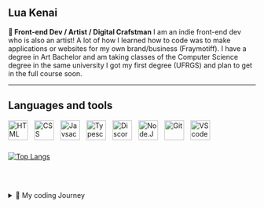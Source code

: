 ## Lua Kenai

 **🌸 Front-end Dev / Artist / Digital Crafstman**
I am an indie front-end dev who is also an artist!
A lot of how I learned how to code was to make applications or websites for my own brand/business (Fraymotiff).
I have a degree in Art Bachelor and am taking classes of the Computer Science degree in the same university I got my first degree (UFRGS) and plan to get in the full course soon.
___

## Languages and tools



          
 <img src="https://cdn.jsdelivr.net/gh/devicons/devicon@latest/icons/html5/html5-original.svg" width="40" height="40" align="left" alt="HTML" style="padding-right:10px;"/>


          
<img src="https://cdn.jsdelivr.net/gh/devicons/devicon@latest/icons/css3/css3-original.svg" width="40" height="40" align="left" alt="CSS" style="padding-right:10px;"/>
<img src="https://cdn.jsdelivr.net/gh/devicons/devicon@latest/icons/javascript/javascript-original.svg"
           width="40" height="40" align="left" alt="Javsacript" style="padding-right:10px;"/>

 <img src="https://cdn.jsdelivr.net/gh/devicons/devicon@latest/icons/typescript/typescript-original.svg" width="40" height="40" align="left" alt="Typescript" style="padding-right:10px;"/>

 
<img src="https://cdn.jsdelivr.net/gh/devicons/devicon@latest/icons/discordjs/discordjs-original.svg" width="40" height="40" align="left" alt="Discord.JS" style="padding-right:10px;"/>

 <img src="https://cdn.jsdelivr.net/gh/devicons/devicon@latest/icons/nodejs/nodejs-plain-wordmark.svg" width="40" height="40" align="left" alt="Node.JS" style="padding-right:10px;"/>


          

 <img loading="lazy" src="https://cdn.jsdelivr.net/gh/devicons/devicon/icons/git/git-original.svg" width="40" height="40" align="left" alt="Git" style="padding-right:10px;"/>

 

 <img loading="lazy" src="https://cdn.jsdelivr.net/gh/devicons/devicon/icons/vscode/vscode-original.svg" width="40" height="40" align="left" alt="VScode" style="padding-right:10px;"/>

 <br><br> <br>

 
[![Top Langs](https://github-readme-stats.vercel.app/api/top-langs/?username=luakenai)](https://github.com/anuraghazra/github-readme-stats)

<br><br>


<details>

<summary>🌸 My coding Journey</summary>

### How it all started

I was around 11 years old when I first discovered the world of coding, I wanted to edit and add images to my Neopet's page, so I learned a bit of HTML to do so. Around age 14-15 I discovered tumblr, and i that blogging site, there was the option to edit your own blog theme using Styles, I remember adding autoplayers for muisc, gifs, animations, edit the background and more!
The last thing related to coding I did before I took it more seriously was attempting a Discord bot back in 2018, without any prior knowledge to javascript, it was qyuite the challenge! In the end, I was succesfull! It was an achievement I will never forget.

### Taking the next step
Around 2020 I started a course to become a fullstack developer, it took me a bit to get the hang of coding again , but once I did I started developing my first simple websites, not looking too proffessional, but I was proud of my progress. 
Nowadays I have done another discord bot in honor of the old times, am working on professional websites for my portfolio, and taking classes for C# and racket as well.

</details>
          


